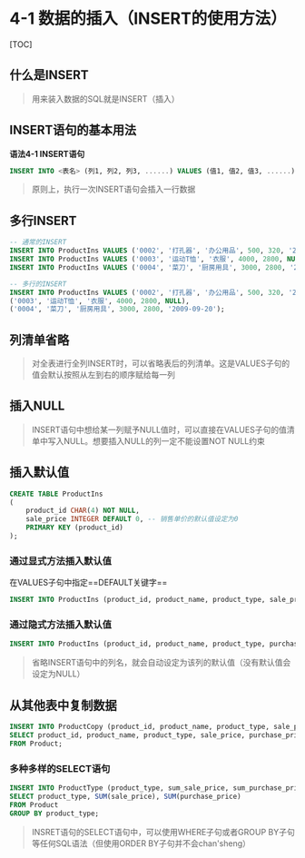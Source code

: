 # 4-1 数据的插入（INSERT的使用方法）

[TOC]

## 什么是INSERT

> 用来装入数据的SQL就是INSERT（插入）

## INSERT语句的基本用法

**语法4-1 INSERT语句**

```sql
INSERT INTO <表名> (列1, 列2, 列3, ......) VALUES (值1, 值2, 值3, ......);
```

> 原则上，执行一次INSERT语句会插入一行数据

## 多行INSERT

```SQL
-- 通常的INSERT
INSERT INTO ProductIns VALUES ('0002', '打孔器', '办公用品', 500, 320, '2009-09-11');
INSERT INTO ProductIns VALUES ('0003', '运动T恤', '衣服', 4000, 2800, NULL);
INSERT INTO ProductIns VALUES ('0004', '菜刀', '厨房用具', 3000, 2800, '2009-09-20');

-- 多行的INSERT
INSERT INTO ProductIns VALUES ('0002', '打孔器', '办公用品', 500, 320, '2009-09-11'),
('0003', '运动T恤', '衣服', 4000, 2800, NULL),
('0004', '菜刀', '厨房用具', 3000, 2800, '2009-09-20');
```

## 列清单省略

> 对全表进行全列INSERT时，可以省略表后的列清单。这是VALUES子句的值会默认按照从左到右的顺序赋给每一列

## 插入NULL

> INSERT语句中想给某一列赋予NULL值时，可以直接在VALUES子句的值清单中写入NULL。想要插入NULL的列一定不能设置NOT NULL约束

## 插入默认值

```sql
CREATE TABLE ProductIns
(
	product_id CHAR(4) NOT NULL,
    sale_price INTEGER DEFAULT 0, -- 销售单价的默认值设定为0
    PRIMARY KEY (product_id)
);
```

### 通过显式方法插入默认值

在VALUES子句中指定==DEFAULT关键字==

```SQL
INSERT INTO ProductIns (product_id, product_name, product_type, sale_price, purchase_price, regist_date) VALUES ('0007', '擦菜板', '厨房用具', DEFAULT, 790, '2009-04-28');
```

### 通过隐式方法插入默认值

```sql
INSERT INTO ProductIns (product_id, product_name, product_type, purchase_price, regist_date) VALUES ('0007', '擦菜板', '厨房用具',  790, '2009-04-28');
```

> 省略INSERT语句中的列名，就会自动设定为该列的默认值（没有默认值会设定为NULL）

## 从其他表中复制数据

```sql
INSERT INTO ProductCopy (product_id, product_name, product_type, sale_price, purchase_price, regist_date)
SELECT product_id, product_name, product_type, sale_price, purchase_price, regist_date
FROM Product;
```

### 多种多样的SELECT语句

```sql
INSERT INTO ProductType (product_type, sum_sale_price, sum_purchase_price)
SELECT product_type, SUM(sale_price), SUM(purchase_price)
FROM Product
GROUP BY product_type;
```

> INSRET语句的SELECT语句中，可以使用WHERE子句或者GROUP BY子句等任何SQL语法（但使用ORDER BY子句并不会chan'sheng）